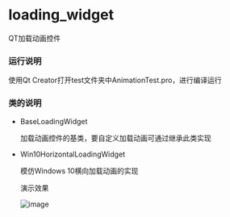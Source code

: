 # loading_widget
QT加载动画控件

### 运行说明

使用Qt Creator打开test文件夹中AnimationTest.pro，进行编译运行

### 类的说明

- BaseLoadingWidget

  加载动画控件的基类，要自定义加载动画可通过继承此类实现

- Win10HorizontalLoadingWidget

  模仿Windows 10横向加载动画的实现

  演示效果

  ![image](https://github.com/mugao-c/loading_widget/blob/main/res/2021-01-26%2020.43.54.gif?raw=true)

